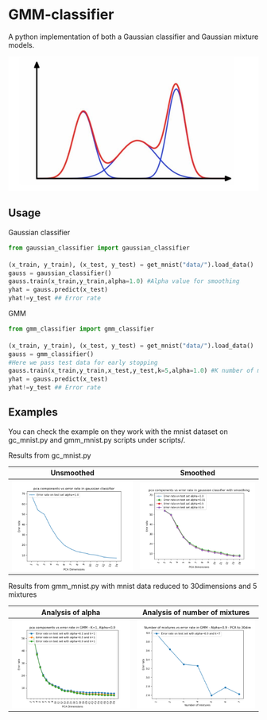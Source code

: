 # GMM-classifier

A python implementation of both a Gaussian classifier and Gaussian mixture models.

![](scripts/results/gaussian.jpeg)

## Usage

Gaussian classifier
```python
from gaussian_classifier import gaussian_classifier

(x_train, y_train), (x_test, y_test) = get_mnist("data/").load_data()
gauss = gaussian_classifier()
gauss.train(x_train,y_train,alpha=1.0) #Alpha value for smoothing
yhat = gauss.predict(x_test)
yhat!=y_test ## Error rate
```

GMM
```python
from gmm_classifier import gmm_classifier

(x_train, y_train), (x_test, y_test) = get_mnist("data/").load_data()
gauss = gmm_classifier()
#Here we pass test data for early stopping
gauss.train(x_train,y_train,x_test,y_test,k=5,alpha=1.0) #K number of mixtures and alpha value for smoothing
yhat = gauss.predict(x_test)
yhat!=y_test ## Error rate
```
## Examples
You can check the example on they work with the mnist dataset on gc_mnist.py and gmm_mnist.py scripts under scripts/.

Results from gc_mnist.py

|             Unsmoothed              |              Smoothed               |
| :---------------------------------: | :---------------------------------: |
| ![](scripts/results/gc_pca_4-1.png) | ![](scripts/results/gc_pca_4-2.png) |


Results from gmm_mnist.py with mnist data reduced to 30dimensions and 5 mixtures

|          Analysis of alpha           |    Analysis of number of mixtures    |
| :----------------------------------: | :----------------------------------: |
| ![](scripts/results/gmm_pca_5-2.png) | ![](scripts/results/gmm_pca_5-3.png) |
<!-- ```
 It          oL           L trerr teerr

--- ----------- ----------- ----- -----

1        -inf   -260.77247   3.38  3.62
2  -260.77247   -194.82701   3.06  3.46
3  -194.82701   -193.35161   2.65  3.20
4  -193.35161  -191.54592+0.00000j   2.54  3.12
5 -191.54592+0.00000j  -190.32912+0.00000j   2.43  2.93
6 -190.32912+0.00000j  -189.67116-0.00000j   2.37  2.89
7 -189.67116-0.00000j  -189.20456-0.00000j   2.36  2.84
8 -189.20456-0.00000j  -188.92977+0.00000j   2.39  2.80
9 -188.92977+0.00000j  -188.76627+0.00000j   2.36  2.77
10 -188.76627+0.00000j  -188.66041-0.00000j   2.35  2.86
11 -188.66041-0.00000j  -188.58699+0.00000j   2.35  2.87
12 -188.58699+0.00000j  -188.52855-0.00000j   2.34  2.88
13 -188.52855-0.00000j  -188.48319+0.00000j   2.35  2.86
14 -188.48319+0.00000j  -188.44569+0.00000j   2.36  2.85
15 -188.44569+0.00000j  -188.41406+0.00000j   2.40  2.85
16 -188.41406+0.00000j  -188.38972+0.00000j   2.41  2.85
17 -188.38972+0.00000j  -188.36740+0.00000j   2.43  2.87
18 -188.36740+0.00000j  -188.34727-0.00000j   2.44  2.82
19 -188.34727-0.00000j  -188.32775+0.00000j   2.44  2.79
20 -188.32775+0.00000j  -188.30837+0.00000j   2.42  2.80
21 -188.30837+0.00000j  -188.29017+0.00000j   2.45  2.78
``` -->

